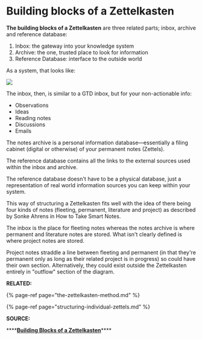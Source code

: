 # Building blocks of a Zettelkasten

**The building blocks of a Zettelkasten** are three related parts; inbox, archive and reference database:

1. Inbox: the gateway into your knowledge system
2. Archive: the one, trusted place to look for information
3. Reference Database: interface to the outside world

  
As a system, that looks like: 

  
![](https://www.evernote.com/shard/s14/res/092a8cfb-25a4-423a-ab34-e2b2e567c697)  
  
  
The inbox, then, is similar to a GTD inbox, but for your non-actionable info: 

* Observations
* Ideas 
* Reading notes
* Discussions
* Emails 

The notes archive is a personal information database—essentially a filing cabinet \(digital or otherwise\) of your permanent notes \(Zettels\).

The reference database contains all the links to the external sources used within the inbox and archive.  

The reference database doesn't have to be a physical database, just a representation of real world information sources you can keep within your system. 

This way of structuring a Zettelkasten fits well with the idea of there being four kinds of notes \(fleeting, permanent, literature and project\) as described by Sonke Ahrens in How to Take Smart Notes. 

The inbox is the place for fleeting notes whereas the notes archive is where permanent and literature notes are stored. What isn't clearly defined is where project notes are stored. 

Project notes straddle a line between fleeting and permanent \(in that they're permanent only as long as their related project is in progress\) so could have their own section. Alternatively, they could exist outside the Zettelkasten entirely in "outflow" section of the diagram. 

**RELATED:**

{% page-ref page="the-zettelkasten-method.md" %}

{% page-ref page="structuring-individual-zettels.md" %}

**SOURCE:**

\*\*\*\*[**Building Blocks of a Zettelkasten**](https://zettelkasten.de/posts/zettelkasten-building-blocks/)\*\*\*\*

